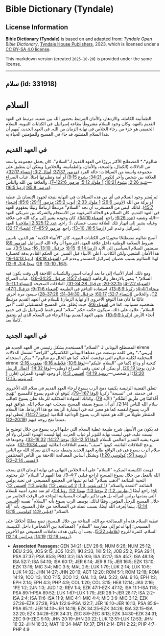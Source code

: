 # Bible Dictionary (Tyndale)

## License Information

**Bible Dictionary (Tyndale)** is based on and adapted from: _Tyndale Open Bible Dictionary_, [Tyndale House Publishers](https://tyndaleopenresources.com/), 2023, which is licensed under a [CC BY-SA 4.0 license](https://creativecommons.org/licenses/by-sa/4.0/legalcode.en).

This markdown version (created `2025-10-20`) is provided under the same license.



--------------------------------

## سلام (id: 331918)

السلام
======

الطمأنينة الكاملة، والازدهار، والأمان المرتبط بحضور الله بين شعبه. مرتبط في العهد القديم بالعهد، وكان وجود السلام مشروطًا بطاعة إسرائيل. في الكتابات النبوية، السلام الحقيقي هو جزء من رجاء الخلاص في نهاية الزمان من الله. في العهد الجديد، يُفهم أن هذا السلام المنشود قد جاء في المسيح وللمؤمنين الحياة به.

في العهد القديم
---------------

شالوم*،* المصطلح الأكثر بروزًا في العهد القديم لـ"السلام"، كان يحمل مجموعة واسعة من الدلالات (الكمال، والصحة، والأمان، والطمأنينة، والخلاص) ويمكن أن ينطبق على مجموعة واسعة من السياقات: حالة الفرد ([مزمور 37:37؛](https://ref.ly/Ps37:37) [أمثال 3:2؛](https://ref.ly/Prov3:2) [إشعياء 32:17](https://ref.ly/Isa32:17))، العلاقة بين شخص وآخر ([تكوين 34:21؛](https://ref.ly/Gen34:21) [يشوع 9:15](https://ref.ly/Josh9:15)) أو أمة ونظيرتها (مثلاً، غياب الصراع—[تثنية 2:26؛](https://ref.ly/Deut2:26) [يشوع 10:21؛](https://ref.ly/Josh10:21) [1 ملوك 5:12؛](https://ref.ly/1Kgs5:12) [مزمور 122:6–7](https://ref.ly/Ps122:6-Ps122:7))، والعلاقة بين الله والناس ([مزمور 85:8؛](https://ref.ly/Ps85:8) [إرميا 16:5](https://ref.ly/Jer16:5)).

لم يُعتبر وجود السلام في أي من هذه السياقات في النهاية نتيجة لجهود الإنسان بل عطية أو بركة من الله ([لاويين 26:6؛](https://ref.ly/Lev26:6) [1 ملوك 2:33؛](https://ref.ly/1Kgs2:33) [أيوب 25:2؛](https://ref.ly/Job25:2) [مزمور 29:11؛](https://ref.ly/Ps29:11) [85:8؛](https://ref.ly/Ps85:8) [إشعياء 45:7](https://ref.ly/Isa45:7)). لذلك، ليس من المستغرب أن نجد "السلام" مرتبطًا ارتباطًا وثيقًا بمفهوم العهد في العهد القديم. كان السلام هو الحالة المرغوبة من الانسجام والشركة بين شريكي العهد—الله وشعبه ([عدد 6:26؛](https://ref.ly/Num6:26) راجع. [إشعياء 54:10](https://ref.ly/Isa54:10)). كان وجوده يشير إلى بركة الله في علاقة العهد ([ملاخي l 2:5](https://ref.ly/Mal2:5)؛ راجع. [عدد 25:12](https://ref.ly/Num25:12))، وغيابه يشير إلى انهيار تلك العلاقة بسبب عصيان إسرائيل وعدم البر ([إرميا 16:5، 10–13](https://ref.ly/Jer16:5,Jer16:10-Jer16:13)؛ راجع. [مزمور 85:9–11](https://ref.ly/Ps85:9-Ps85:11)؛ [إشعياء 32:17](https://ref.ly/Isa32:17)).

أصبح شالوم مصطلحًا محوريًا في الكتابات النبوية. كان "الأنبياء الكذبة" هم الذين، ناسين شروط السلامة الوطنية داخل علاقة العهد، افترضوا أن ولاء الله لإسرائيل ([مزمور 89](https://ref.ly/Ps89:1-Ps89:52)) سيضمن السلام السياسي إلى الأبد ([إرميا 6:14](https://ref.ly/Jer6:14)؛ [8:15](https://ref.ly/Jer8:15)؛ [حزقيال 13:10، 16](https://ref.ly/Ezek13:10,Ezek13:16)؛ [ميخا 3:5](https://ref.ly/Mic3:5)). ضد هذا الأمان الشعبي ولكن الكاذب، أعلن الأنبياء قبل السبي عن الحكم القادم بدقة كخسارة لهذا الشالوم بسبب عصيان إسرائيل المستمر وعدم البر ([إشعياء 48:18](https://ref.ly/Isa48:18)؛ [إرميا 14:13–16](https://ref.ly/Jer14:13-Jer14:16)؛ [16:5، 10–13](https://ref.ly/Jer16:5,Jer16:10-Jer16:13)؛ [28](https://ref.ly/Jer28:1-Jer28:17)؛ [ميخا 3:4، 9–12](https://ref.ly/Mic3:4,Mic3:9-Mic3:12)).

ومع ذلك، أشار الأنبياء إلى ما بعد أزمات اسبي والنكسات اللاحقة إلى وقت يكون فيه السلام*,* يتميز بالازدهار والرفاهية ([إشعياء 45:7؛](https://ref.ly/Isa45:7) [حزقيال 34:25–26](https://ref.ly/Ezek34:25-Ezek34:26))، غياب الصراع ([إشعياء 2:2–4؛](https://ref.ly/Isa2:2-Isa2:4) [32:15–20؛](https://ref.ly/Isa32:15-Isa32:20) [حزقيال 34:28–31](https://ref.ly/Ezek34:28-Ezek34:31)), العلاقات الصحيحة ([إشعياء 11:1–5؛](https://ref.ly/Isa11:1-Isa11:5) [ميخاء 4:1–4؛](https://ref.ly/Mic4:1-Mic4:4) [زكريا 8:9–13](https://ref.ly/Zech8:9-Zech8:13))، استعادة التناغم في الطبيعة ([إشعياء 11:6–9؛](https://ref.ly/Isa11:6-Isa11:9) [حزقيال 47:1–12](https://ref.ly/Ezek47:1-Ezek47:12))، والخلاص ([إشعياء 52:7؛](https://ref.ly/Isa52:7) [60:17؛](https://ref.ly/Isa60:17) [حزقيال 34:30–31؛](https://ref.ly/Ezek34:30-Ezek34:31) [37:26–28](https://ref.ly/Ezek37:26-Ezek37:28)) سيعود مرة أخرى. غالبًا ما كان هذا التوقع الأخروي (أو نهاية الزمان) للسلام في العهد القديم مرتبطًا بشخصية مسيانية، كما في [إشعياء 9:6](https://ref.ly/Isa9:6)، حيث يُطلق على المسيح المستقبلي لقب "أمير السلام". علاوة على ذلك، سيكون حكمه حكم "سلام" ليس فقط لإسرائيل بل في جميع أنحاء الأرض ([زكريا 9:9–10](https://ref.ly/Zech9:9-Zech9:10)). ينتهي العهد القديم بهذا الرجاء في السلام الذي لم يتحقق كاملًا بعد.

في العهد الجديد
---------------

المصطلح اليوناني لـ "السلام" المستخدم بشكل رئيسي في العهد الجديد هو eirene إيريني*،* وهي كلمة توسعت من معناها اليوناني الكلاسيكي "للراحة" لتشمل الدلالات المختلفة لكلمة شالوم التي نوقشت أعلاه. كما هو الحال مع شالوم*،* يمكن استخدام eirene كتحية أو وداع (كما في "السلام عليكم"—[لوقا 10:5](https://ref.ly/Luke10:5)؛ [غلاطية 6:16](https://ref.ly/Gal6:16)؛ [يعقوب 2:16](https://ref.ly/Jas2:16)؛ قارن [يوحنا 20:19](https://ref.ly/John20:19)), أو يمكن أن تعني وقف الصراع (وطني—[لوقا 14:32](https://ref.ly/Luke14:32)؛ [أعمال الرسل 12:20](https://ref.ly/Acts12:20)؛ أو شخصي—[رومية 14:19](https://ref.ly/Rom14:19)؛ [أفسس 4:3](https://ref.ly/Eph4:3)), أو وجود الهدوء المنزلي (قارن [1 كورنثوس 7:15](https://ref.ly/1Cor7:15)).

تتعلق القضية الرئيسة بكيفية دمج الرب يسوع لرجاء العهد القديم في سلام الله الأخروي في خدمته. في "تسبحة" زكريا ([لوقا 1:67–79](https://ref.ly/Luke1:67-Luke1:79))، يُتوقع أن قدوم يسوع كالمسيح "يَهْدِيَ أَقْدَامَنَا فِي طَرِيقِ ٱلسَّلَامِ" (الآية [79](https://ref.ly/Luke1:79)). وكذلك الشهادة الملائكية للرعاة تعلن يسوع كجالب سلام الله للناس ([2:14](https://ref.ly/Luke2:14)). أي أن يسوع بصفته المسيح سيجلب عهد سلام الله. يتوافق فهم الرب يسوع لنفسه كما هو معبر عنه في البشارة الرابعة مع هذا الارتباط. هذا السلام المنتظر طويلاً من الله هو عطية الرب يسوع الوداعية للتلاميذ ([يوحنا 14:27](https://ref.ly/John14:27)); يُعطى لهم عندما نفخ روحه فيهم ([20:19–22](https://ref.ly/John20:19-John20:22)).

قد يكون من الأسهل شرح طبيعة عطية السلام التي جلبها الرب يسوع من خلال توضيح ما ليست عليه. فهي ليست نهاية للتوتر أو غياب الحرب. إنها ليست الهدوء المنزلي ولا أي شيء يشبه التقدير العالمي للسلام ([لوقا 12:51–53؛](https://ref.ly/Luke12:51-Luke12:53) [يوحنا 14:27؛](https://ref.ly/John14:27) [16:32–33](https://ref.ly/John16:32-John16:33)). وجودها قد يزعج العلاقات القائمة، كونها "سيف" يقسم العلاقات العائلية ([متى 10:34–37](https://ref.ly/Matt10:34-Matt10:37)). عطية سلام الرب يسوع هي في الواقع طابع العهد الجديد ونمطه بدمه الذي يصالح الله مع الناس ([رومية 5:1؛](https://ref.ly/Rom5:1) [كولوسي 1:20](https://ref.ly/Col1:20)) ويشكل أساس المصالحة اللاحقة بين الناس المختلفين ([أفسس 2:14–22](https://ref.ly/Eph2:14-Eph2:22)).

فهمت الكنيسة المبكرة "السلام" على أنه الخلاص النهائي في نهاية الزمان الذي يمنحه الله بالفعل من خلال يسوع المسيح (راجع [فيلبي 4:7–9](https://ref.ly/Phil4:7-Phil4:9)). هذا الفهم لـ"السلام" غيّر محتوى التحية الشائعة "اذهب بسلام" كما تم تبنيها في المجتمع المسيحي. في تحية بولس الشائعة "النعمة والسلام" ([1 كورنثوس 1:3؛](https://ref.ly/1Cor1:3) [2 كورنثوس 1:2؛](https://ref.ly/2Cor1:2) [غلاطية 1:3؛](https://ref.ly/Gal1:3) [أفسس 1:2](https://ref.ly/Eph1:2)، إلخ؛ راجع أيضًا [1 بطرس 1:2؛](https://ref.ly/1Pet1:2) [2 يوحنا 1:3؛](https://ref.ly/2John1:3) [يهوذا 1:2؛](https://ref.ly/Jude1:2) [رؤيا 1:4](https://ref.ly/Rev1:4))، لم تعد مجرد أمنية للسلام التي يقدمها بولس لقرائه بل هي تذكير بالهبات المسيانية المتاحة في الوقت الحاضر من خلال المسيح للرجل المؤمن. وفقًا لذلك، يوصف الرب يسوع بأنه "السلام" نفسه ([أفسس 2:14](https://ref.ly/Eph2:14))، بينما يُعرف الله أيضًا، بسبب عمله في المصالحة من خلال المسيح، بأنه "إله السلام" ([فيلبي 4:9؛](https://ref.ly/Phil4:9) [كولوسي 3:15](https://ref.ly/Col3:15)).

عطية السلام هذه أو المصالحة مع الله، المتاحة من خلال المسيح، تضع مطلبًا أخلاقيًا على المسيحي؛ إنها تدعو إلى ممارسة "السلام" (كمصالحة بين الأشخاص) داخل الكنيسة. السلام، كثمرة للروح ([غلاطية 5:22](https://ref.ly/Gal5:22))، يجب أن يكون هدف تعاملات المسيحي مع الآخرين ([رومية 12:18؛](https://ref.ly/Rom12:18) [14:19؛](https://ref.ly/Rom14:19) [عبرانيين 12:14](https://ref.ly/Heb12:14)).

* **Associated Passages:** GEN 34:21; LEV 26:6; NUM 6:26; NUM 25:12; DEU 2:26; JOS 9:15; JOS 10:21; 1KI 2:33; 1KI 5:12; JOB 25:2; PSA 29:11; PSA 37:37; PSA 85:8; PRO 3:2; ISA 9:6; ISA 32:17; ISA 45:7; ISA 48:18; ISA 52:7; ISA 54:10; ISA 60:17; JER 6:14; JER 8:15; JER 16:5; EZK 13:10; EZK 13:16; MIC 3:4; MIC 3:5; MAL 2:5; LUK 1:79; LUK 2:14; LUK 10:5; LUK 14:32; JHN 14:27; JHN 20:19; ACT 12:20; ROM 5:1; ROM 12:18; ROM 14:19; 1CO 1:3; 1CO 7:15; 2CO 1:2; GAL 1:3; GAL 5:22; GAL 6:16; EPH 1:2; EPH 2:14; EPH 4:3; PHP 4:9; COL 1:20; COL 3:15; HEB 12:14; JAS 2:16; 1PE 1:2; 2JN 1:3; JUD 1:2; REV 1:4; EZK 47:1–EZK 47:12; ISA 11:1–ISA 11:5; PSA 89:1–PSA 89:52; LUK 1:67–LUK 1:79; JER 28:1–JER 28:17; ISA 2:2–ISA 2:4; ISA 11:6–ISA 11:9; MIC 4:1–MIC 4:4; MIC 3:9–MIC 3:12; EZK 37:26–EZK 37:28; PSA 122:6–PSA 122:7; JER 16:10–JER 16:13; PSA 85:9–PSA 85:11; JER 14:13–JER 14:16; EZK 34:25–EZK 34:26; ISA 32:15–ISA 32:20; EZK 34:28–EZK 34:31; ZEC 8:9–ZEC 8:13; EZK 34:30–EZK 34:31; ZEC 9:9–ZEC 9:10; JHN 20:19–JHN 20:22; LUK 12:51–LUK 12:53; JHN 16:32–JHN 16:33; MAT 10:34–MAT 10:37; EPH 2:14–EPH 2:22; PHP 4:7–PHP 4:9

